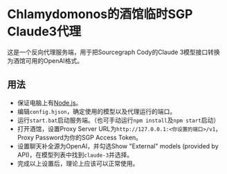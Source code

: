 # Chlamydomonos的酒馆临时SGP Claude3代理

这是一个反向代理服务端，用于把Sourcegraph Cody的Claude 3模型接口转换为酒馆可用的OpenAI格式。

## 用法

* 保证电脑上有[Node.js](https://nodejs.org)。
* 编辑`config.hjson`，确定使用的模型以及代理运行的端口。
* 运行`start.bat`启动服务端。（也可手动运行`npm install`及`npm start`启动）
* 打开酒馆，设置Proxy Server URL为`http://127.0.0.1:<你设置的端口>/v1`，Proxy Password为你的SGP Access Token。
* 设置聊天补全源为OpenAI，并勾选Show "External" models (provided by API)，在模型列表中找到`claude-3`并选择。
* 完成以上设置后，理论上应该可以正常使用。